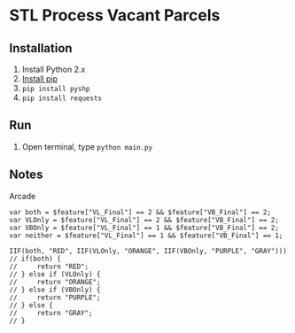 # STL Process Vacant Parcels

## Installation

1. Install Python 2.x
2. [Install pip](https://pip.pypa.io/en/stable/installing/)
3. `pip install pyshp`
4. `pip install requests`

## Run

1. Open terminal, type `python main.py`

## Notes

Arcade

```
var both = $feature["VL_Final"] == 2 && $feature["VB_Final"] == 2;
var VLOnly = $feature["VL_Final"] == 2 && $feature["VB_Final"] == 2;
var VBOnly = $feature["VL_Final"] == 1 && $feature["VB_Final"] == 2;
var neither = $feature["VL_Final"] == 1 && $feature["VB_Final"] == 1;

IIF(both, "RED", IIF(VLOnly, "ORANGE", IIF(VBOnly, "PURPLE", "GRAY")))
// if(both) {
//     return "RED";
// } else if (VLOnly) {
//     return "ORANGE";
// } else if (VBOnly) {
//     return "PURPLE";
// } else {
//     return "GRAY";
// }
```
